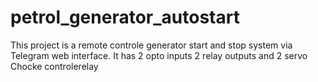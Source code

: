 # petrol_generator_autostart
This project is a remote controle generator start and stop system via Telegram web interface. It has 2 opto inputs 2  relay outputs and 2 servo Chocke controlerelay
